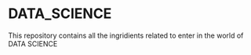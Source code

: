 # DATA_SCIENCE
This repository contains all the ingridients related to enter in the world of DATA SCIENCE
